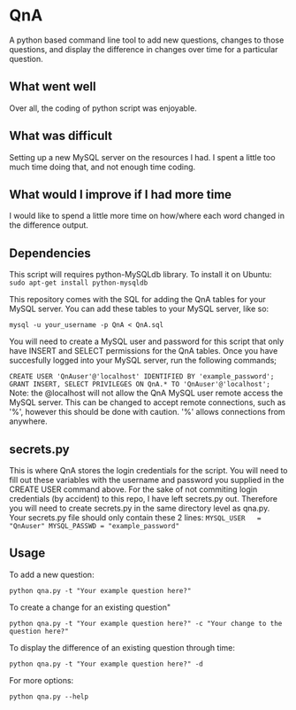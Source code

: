 # QnA
A python based command line tool to add new questions, changes to those questions, and display the difference in changes over time for a particular question.  

## What went well
Over all, the coding of python script was enjoyable.

## What was difficult
Setting up a new MySQL server on the resources I had.  I spent a little too much time doing that, and not enough time coding.

## What would I improve if I had more time
I would like to spend a little more time on how/where each word changed in the difference output.

## Dependencies
This script will requires python-MySQLdb library.  To install it on Ubuntu:
`sudo apt-get install python-mysqldb`

This repository comes with the SQL for adding the QnA tables for your MySQL server.  You can add these tables to your MySQL server, like so:

`mysql -u your_username -p QnA < QnA.sql`

You will need to create a MySQL user and password for this script that only have INSERT and SELECT permissions for the QnA tables.  Once you have succesfully logged into your MySQL server, run the following commands;

`CREATE USER 'QnAuser'@'localhost' IDENTIFIED BY 'example_password';
 GRANT INSERT, SELECT PRIVILEGES ON QnA.* TO 'QnAuser'@'localhost';
`
Note: the @localhost will not allow the QnA MySQL user remote access the MySQL server.  This can be changed to accept remote connections, such as '%', however this should be done with caution.  '%' allows connections from anywhere.

## secrets.py

This is where QnA stores the login credentials for the script.  You will need to fill out these variables with the username and  password you supplied in the CREATE USER command above.  For the sake of not commiting login credentials (by accident) to this repo, I have left secrets.py out.  Therefore you will need to create secrets.py in the same directory level as qna.py.  Your secrets.py file should only contain these 2 lines:
`MYSQL_USER   = "QnAuser"
MYSQL_PASSWD = "example_password"
`
## Usage

To add a new question:

`python qna.py -t "Your example question here?"`

To create a change for an existing question"

`python qna.py -t "Your example question here?" -c "Your change to the question here?"`

To display the difference of an existing question through time:

`python qna.py -t "Your example question here?" -d`

For more options:

`python qna.py --help`
